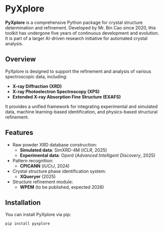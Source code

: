 # PyXplore

**PyXplore** is a comprehensive Python package for crystal structure determination and refinement. Developed by Mr. Bin Cao since 2020, this toolkit has undergone five years of continuous development and evolution. It is part of a larger AI-driven research initiative for automated crystal analysis.

## Overview

PyXplore is designed to support the refinement and analysis of various spectroscopic data, including:

- **X-ray Diffraction (XRD)**
- **X-ray Photoelectron Spectroscopy (XPS)**
- **Extended X-ray Absorption Fine Structure (EXAFS)**

It provides a unified framework for integrating experimental and simulated data, machine learning-based identification, and physics-based structural refinement.

## Features

- Raw powder XRD database construction:
  - **Simulated data**: SimXRD-4M (*ICLR*, 2025)
  - **Experimental data**: Opxrd (*Advanced Intelligent Discovery*, 2025)
- Pattern recognition:
  - **CPICANN** (*IUCrJ*, 2024)
- Crystal structure phase identification system:
  - **XQueryer** (2025)
- Structure refinement module:
  - **WPEM** (to be published, expected 2026)

## Installation

You can install PyXplore via pip:

```bash
pip install pyxplore
